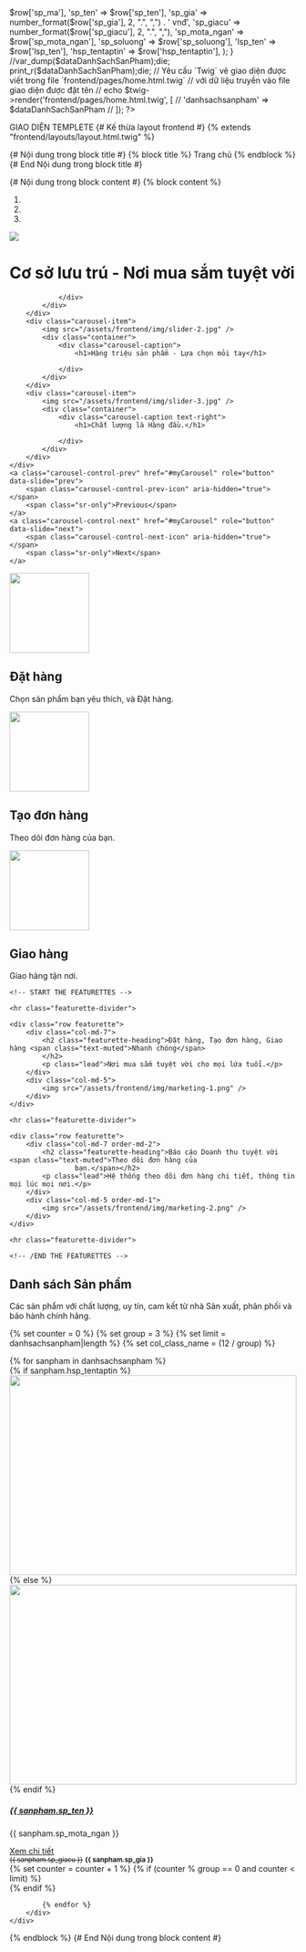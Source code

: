 <?php
// Include file cấu hình ban đầu của `Twig`
require_once __DIR__.'/../bootstrap.php';

// Truy vấn database để lấy danh sách
// 1. Include file cấu hình kết nối đến database, khởi tạo kết nối $conn
include_once(__DIR__.'/../dbconnect.php');

// 2. Chuẩn bị câu truy vấn $sql
// HEREDOC
$sqlDanhSachSanPham = <<<EOT
    SELECT sp.sp_ma, sp.sp_ten, sp.sp_gia, sp.sp_giacu, sp.sp_mota_ngan, sp.sp_soluong, lsp.lsp_ten, MAX(hsp.hsp_tentaptin) AS hsp_tentaptin
    FROM `sanpham` sp
    JOIN `loaisanpham` lsp ON sp.lsp_ma = lsp.lsp_ma
    LEFT JOIN `hinhsanpham` hsp ON sp.sp_ma = hsp.sp_ma
    GROUP BY sp.sp_ma, sp.sp_ten, sp.sp_gia, sp.sp_giacu, sp.sp_mota_ngan, sp.sp_soluong, lsp.lsp_ten
EOT;

// 3. Thực thi câu truy vấn SQL để lấy về dữ liệu
$result = mysqli_query($conn, $sqlDanhSachSanPham);

// 4. Khi thực thi các truy vấn dạng SELECT, dữ liệu lấy về cần phải phân tích để sử dụng
// Thông thường, chúng ta sẽ sử dụng vòng lặp while để duyệt danh sách các dòng dữ liệu được SELECT
// Ta sẽ tạo 1 mảng array để chứa các dữ liệu được trả về
$dataDanhSachSanPham = [];
while($row = mysqli_fetch_array($result, MYSQLI_ASSOC))
{
    $dataDanhSachSanPham[] = array(
        'sp_ma' => $row['sp_ma'],
        'sp_ten' => $row['sp_ten'],
        'sp_gia' => number_format($row['sp_gia'], 2, ".", ",") . ' vnđ',
        'sp_giacu' => number_format($row['sp_giacu'], 2, ".", ","),
        'sp_mota_ngan' => $row['sp_mota_ngan'],
        'sp_soluong' => $row['sp_soluong'],
        'lsp_ten' => $row['lsp_ten'],
        'hsp_tentaptin' => $row['hsp_tentaptin'],
    );
}

//var_dump($dataDanhSachSanPham);die;
print_r($dataDanhSachSanPham);die;

// Yêu cầu `Twig` vẽ giao diện được viết trong file `frontend/pages/home.html.twig`
// với dữ liệu truyền vào file giao diện được đặt tên
// echo $twig->render('frontend/pages/home.html.twig', [
//     'danhsachsanpham' => $dataDanhSachSanPham
// ]);
?>
GIAO DIỆN TEMPLETE
{# Kế thừa layout frontend #}
{% extends "frontend/layouts/layout.html.twig" %}

{# Nội dung trong block title #}
{% block title %}
Trang chủ
{% endblock %}
{# End Nội dung trong block title #}

{# Nội dung trong block content #}
{% block content %}
<!-- Carousel - Slider -->
<div id="myCarousel" class="carousel slide" data-ride="carousel">
    <ol class="carousel-indicators">
        <li data-target="#myCarousel" data-slide-to="0" class="active"></li>
        <li data-target="#myCarousel" data-slide-to="1"></li>
        <li data-target="#myCarousel" data-slide-to="2"></li>
    </ol>
    <div class="carousel-inner">
        <div class="carousel-item active">
            <img src="/assets/frontend/img/slider-1.jpg" />
            <div class="container">
                <div class="carousel-caption text-left">
                    <h1>Cơ sở lưu trú - Nơi mua sắm tuyệt vời</h1>

                </div>
            </div>
        </div>
        <div class="carousel-item">
            <img src="/assets/frontend/img/slider-2.jpg" />
            <div class="container">
                <div class="carousel-caption">
                    <h1>Hàng triệu sản phẩm - Lựa chọn mỏi tay</h1>

                </div>
            </div>
        </div>
        <div class="carousel-item">
            <img src="/assets/frontend/img/slider-3.jpg" />
            <div class="container">
                <div class="carousel-caption text-right">
                    <h1>Chất lượng là Hàng đầu.</h1>

                </div>
            </div>
        </div>
    </div>
    <a class="carousel-control-prev" href="#myCarousel" role="button" data-slide="prev">
        <span class="carousel-control-prev-icon" aria-hidden="true"></span>
        <span class="sr-only">Previous</span>
    </a>
    <a class="carousel-control-next" href="#myCarousel" role="button" data-slide="next">
        <span class="carousel-control-next-icon" aria-hidden="true"></span>
        <span class="sr-only">Next</span>
    </a>
</div>

<!-- Tính năng Marketing -->
<div class="container marketing">
    <!-- Three columns of text below the carousel -->
    <div class="row">
        <div class="col-lg-4">
            <img class="bd-placeholder-img rounded-circle" width="140" height="140"
                src="/assets/frontend/img/icon-1.png" />
            <h2>Đặt hàng</h2>
            <p>Chọn sản phẩm bạn yêu thích, và Đặt hàng.</p>
        </div><!-- /.col-lg-4 -->
        <div class="col-lg-4">
            <img class="bd-placeholder-img rounded-circle" width="140" height="140"
                src="/assets/frontend/img/icon-2.png" />
            <h2>Tạo đơn hàng</h2>
            <p>Theo dõi đơn hàng của bạn.</p>
        </div><!-- /.col-lg-4 -->
        <div class="col-lg-4">
            <img class="bd-placeholder-img rounded-circle" width="140" height="140"
                src="/assets/frontend/img/icon-3.png" />
            <h2>Giao hàng</h2>
            <p>Giao hàng tận nơi.</p>
        </div><!-- /.col-lg-4 -->
    </div><!-- /.row -->


    <!-- START THE FEATURETTES -->

    <hr class="featurette-divider">

    <div class="row featurette">
        <div class="col-md-7">
            <h2 class="featurette-heading">Đặt hàng, Tạo đơn hàng, Giao hàng <span class="text-muted">Nhanh chóng</span>
            </h2>
            <p class="lead">Nơi mua sắm tuyệt vời cho mọi lứa tuổi.</p>
        </div>
        <div class="col-md-5">
            <img src="/assets/frontend/img/marketing-1.png" />
        </div>
    </div>

    <hr class="featurette-divider">

    <div class="row featurette">
        <div class="col-md-7 order-md-2">
            <h2 class="featurette-heading">Báo cáo Doanh thu tuyệt vời <span class="text-muted">Theo dõi đơn hàng của
                    bạn.</span></h2>
            <p class="lead">Hệ thống theo dõi đơn hàng chi tiết, thông tin mọi lúc mọi nơi.</p>
        </div>
        <div class="col-md-5 order-md-1">
            <img src="/assets/frontend/img/marketing-2.png" />
        </div>
    </div>

    <hr class="featurette-divider">

    <!-- /END THE FEATURETTES -->

</div>

<!-- Danh sách sản phẩm -->
<section class="jumbotron text-center">
    <div class="container">
        <h1 class="jumbotron-heading">Danh sách Sản phẩm</h1>
        <p class="lead text-muted">Các sản phẩm với chất lượng, uy tín, cam kết từ nhà Sản xuất, phân phối và bảo hành
            chính hãng.</p>
    </div>
</section>

<!-- Giải thuật duyệt và render Danh sách sản phẩm theo dòng, cột của Bootstrap -->
{% set counter = 0 %}
{% set group = 3 %}
{% set limit = danhsachsanpham|length %}
{% set col_class_name = (12 / group) %}
<div class="danhsachsanpham py-5 bg-light">
    <div class="container">
        <div class="row">
            {% for sanpham in danhsachsanpham %}
            <div class="col-md-{{ col_class_name }}">
                <div class="card mb-4 shadow-sm">
                    {% if sanpham.hsp_tentaptin %}
                    <a href="/frontend/sanpham/chitiet.php?sp_ma={{ sanpham.sp_ma }}">
                        <img class="bd-placeholder-img card-img-top" width="100%" height="350"
                            src="/assets/uploads/{{ sanpham.hsp_tentaptin }}" />
                    </a>
                    {% else %}
                    <a href="/frontend/sanpham/chitiet.php?sp_ma={{ sanpham.sp_ma }}">
                        <img class="bd-placeholder-img card-img-top" width="100%" height="350"
                            src="/assets/shared/img/default-image_600.png" />
                    </a>
                    {% endif %}
                    <div class="card-body">
                        <a href="/frontend/sanpham/chitiet.php?sp_ma={{ sanpham.sp_ma }}">
                            <h5>{{ sanpham.sp_ten }}</h5>
                        </a>
                        <p class="card-text">{{ sanpham.sp_mota_ngan }}</p>
                        <div class="d-flex justify-content-between align-items-center">
                            <div class="btn-group">
                                <a class="btn btn-sm btn-outline-secondary" href="/frontend/sanpham/chitiet.php?sp_ma={{ sanpham.sp_ma }}">Xem chi tiết</a>
                            </div>
                            <small class="text-muted text-right">
                                <s>{{ sanpham.sp_giacu }}</s>
                                <b>{{ sanpham.sp_gia }}</b>
                            </small>
                        </div>
                    </div>
                </div>
            </div>
            {% set counter = counter + 1 %}
            {% if (counter % group == 0 and counter < limit) %}
            </div><div class="row">
            {% endif %}

            {% endfor %}
        </div>
    </div>
</div>


{% endblock %}
{# End Nội dung trong block content #}
